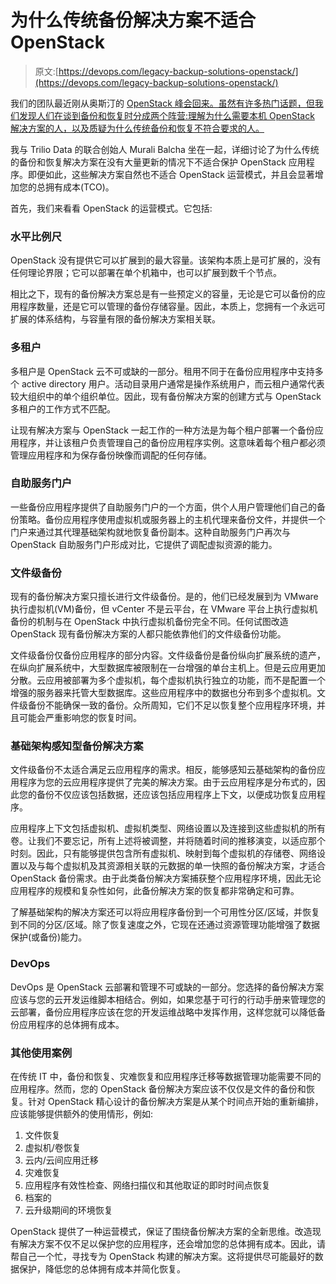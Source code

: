 # 为什么传统备份解决方案不适合 OpenStack

> 原文:[https://devops.com/legacy-backup-solutions-openstack/](https://devops.com/legacy-backup-solutions-openstack/)

我们的团队最近刚从奥斯汀的 [OpenStack 峰会回来。虽然有许多热门话题，但我们发现人们在谈到备份和恢复时分成两个阵营:理解为什么需要本机 OpenStack 解决方案的人，以及质疑为什么传统备份和恢复不符合要求的人。](http://www.triliodata.com/openstack-summit-austin-2016-key-takeaways/)

我与 Trilio Data 的联合创始人 Murali Balcha 坐在一起，详细讨论了为什么传统的备份和恢复解决方案在没有大量更新的情况下不适合保护 OpenStack 应用程序。即便如此，这些解决方案自然也不适合 OpenStack 运营模式，并且会显著增加您的总拥有成本(TCO)。

首先，我们来看看 OpenStack 的运营模式。它包括:

### 水平比例尺

OpenStack 没有提供它可以扩展到的最大容量。该架构本质上是可扩展的，没有任何理论界限；它可以部署在单个机箱中，也可以扩展到数千个节点。

相比之下，现有的备份解决方案总是有一些预定义的容量，无论是它可以备份的应用程序数量，还是它可以管理的备份存储容量。因此，本质上，您拥有一个永远可扩展的体系结构，与容量有限的备份解决方案相关联。

### 多租户

多租户是 OpenStack 云不可或缺的一部分。租用不同于在备份应用程序中支持多个 active directory 用户。活动目录用户通常是操作系统用户，而云租户通常代表较大组织中的单个组织单位。因此，现有备份解决方案的创建方式与 OpenStack 多租户的工作方式不匹配。

让现有解决方案与 OpenStack 一起工作的一种方法是为每个租户部署一个备份应用程序，并让该租户负责管理自己的备份应用程序实例。这意味着每个租户都必须管理应用程序和为保存备份映像而调配的任何存储。

### 自助服务门户

一些备份应用程序提供了自助服务门户的一个方面，供个人用户管理他们自己的备份策略。备份应用程序使用虚拟机或服务器上的主机代理来备份文件，并提供一个门户来通过其代理基础架构就地恢复备份副本。这种自助服务门户再次与 OpenStack 自助服务门户形成对比，它提供了调配虚拟资源的能力。

### 文件级备份

现有的备份解决方案只擅长进行文件级备份。是的，他们已经发展到为 VMware 执行虚拟机(VM)备份，但 vCenter 不是云平台，在 VMware 平台上执行虚拟机备份的机制与在 OpenStack 中执行虚拟机备份完全不同。任何试图改造 OpenStack 现有备份解决方案的人都只能依靠他们的文件级备份功能。

文件级备份仅备份应用程序的部分内容。文件级备份是备份纵向扩展系统的遗产，在纵向扩展系统中，大型数据库被限制在一台增强的单台主机上。但是云应用更加分散。云应用被部署为多个虚拟机，每个虚拟机执行独立的功能，而不是配置一个增强的服务器来托管大型数据库。这些应用程序中的数据也分布到多个虚拟机。文件级备份不能确保一致的备份。众所周知，它们不足以恢复整个应用程序环境，并且可能会严重影响您的恢复时间。

### 基础架构感知型备份解决方案

文件级备份不太适合满足云应用程序的需求。相反，能够感知云基础架构的备份应用程序为您的云应用程序提供了完美的解决方案。由于云应用程序是分布式的，因此您的备份不仅应该包括数据，还应该包括应用程序上下文，以便成功恢复应用程序。

应用程序上下文包括虚拟机、虚拟机类型、网络设置以及连接到这些虚拟机的所有卷。让我们不要忘记，所有上述将被调整，并将随着时间的推移演变，以适应那个时刻。因此，只有能够提供包含所有虚拟机、映射到每个虚拟机的存储卷、网络设置以及与每个虚拟机及其资源相关联的元数据的单一快照的备份解决方案，才适合 OpenStack 备份需求。由于此类备份解决方案捕获整个应用程序环境，因此无论应用程序的规模和复杂性如何，此备份解决方案的恢复都非常确定和可靠。

了解基础架构的解决方案还可以将应用程序备份到一个可用性分区/区域，并恢复到不同的分区/区域。除了恢复速度之外，它现在还通过资源管理功能增强了数据保护(或备份)能力。

### DevOps

DevOps 是 OpenStack 云部署和管理不可或缺的一部分。您选择的备份解决方案应该与您的云开发运维脚本相结合。例如，如果您基于可行的行动手册来管理您的云部署，备份应用程序应该在您的开发运维战略中发挥作用，这样您就可以降低备份应用程序的总体拥有成本。

### 其他使用案例

在传统 IT 中，备份和恢复、灾难恢复和应用程序迁移等数据管理功能需要不同的应用程序。然而，您的 OpenStack 备份解决方案应该不仅仅是文件的备份和恢复。针对 OpenStack 精心设计的备份解决方案是从某个时间点开始的重新编排，应该能够提供额外的使用情形，例如:

1.  文件恢复
2.  虚拟机/卷恢复
3.  云内/云间应用迁移
4.  灾难恢复
5.  应用程序有效性检查、网络扫描仪和其他取证的即时时间点恢复
6.  档案的
7.  云升级期间的环境恢复

OpenStack 提供了一种运营模式，保证了围绕备份解决方案的全新思维。改造现有解决方案不仅不足以保护您的应用程序，还会增加您的总体拥有成本。因此，请帮自己一个忙，寻找专为 OpenStack 构建的解决方案。这将提供尽可能最好的数据保护，降低您的总体拥有成本并简化恢复。